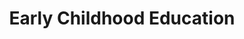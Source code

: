 ---
layout: bos_content
permalink: /featured-analysis/early-childhood-education/
title: Early Childhood Education
card:
  - title: Early Childhood Education
    body: >
      Data shows BPS prekindergarten attendees outperform their peers.  Learn how.
    img: /img/featured_analysis/cards/fa-early-childhood-education.jpg
    link: /featured-analysis/early-childhood-education
components:
- breadcrumbs:
  - title: Home
    url: "/"
    local: true
  - title: Featured Analysis
    url: "/featured-analysis/"
    local: true
  - current: Early Childhood Education
  - published: 4/13/17
- intro:
  - title: Early childhood education
    short_desc: >
      Research confirms that prekindergarten has a positive impact on student 
      achievement in the Boston Public Schools.  BPS currently serves approximately 
      2,500 children in pre-kindergarten classrooms, and demand increases every year.
    description: >
      Those students are part of the 90% of Boston’s 5,350 four-year-olds who are 
      enrolled in a pre-kindergarten program, in either a school or community-based 
      setting.  BPS early education programs have been recognized as among the 
      most effective in the nation at closing achievement gaps. They are content-rich 
      in science, literacy, arts and math. <blockquote>Data shows BPS prekindergarten 
      attendees outperform their peers in third and fifth grade MCAS, both in ELA 
      and in Math.</blockquote> 
    sidebar_menu: true    
- text_block:
  - title: Pre-kindergarten access
- text_col_3:
    - col: >
        <h5>Expanding seats</h5>
        <p>In FY18, Mayor Walsh will continue his successful campaign to expand BPS pre-kindergarten (K1) seats and make an investment to establish a universal pre-k infrastructure. With more than 100 additional K1 students to be served in FY18, Mayor Walsh will have added 422 K1 seats to BPS since he took office at a total investment of over $4.3 million. <a href="https://www.boston.gov/news/new-comprehensive-education-finance-reform-legislation">Mayor Walsh has also filed early education finance legislation</a> to close the “quality gap” in pre-kindergarten seats in Boston by investing in programs at BPS and in community based organizations.</p>
    - col: >
        <h5>Addressing the gap</h5>
        <p>The <a href="https://www.boston.gov/sites/default/files/boston_upk_report_april_2016.pdf">Universal Pre-Kindergarten (UPK) taskforce</a> estimates a 1,350 seat gap in Boston between the number of quality seats — roughly 4,000 — and the current number of 4-year olds (5,350). To dedicate $16.5 million to early education, this legislation would redirectthe surplus amounts generated by two Convention Center Fund revenues that are produced exclusively in Boston.</p>
    - col: >
        <h5>Strengthening programs</h5>
        <p>BPS will continue to strengthen and expand programs, particularly full-day K1 classrooms for four-year-olds. More than half of BPS early childhood classrooms haveearned accreditation from the National Association for the Education of Young Children (NAEYC), affirming that these programs offer high-quality, state-of-the-art education to help to get children off to successful starts. </p>
- grid: 
  - grid_title: More budget analysis
  - card: /featured-analysis/bps-long-term-financial-plan
  - card: /featured-analysis/bps-long-term-financial-plan
  - card: /featured-analysis/bps-long-term-financial-plan
---